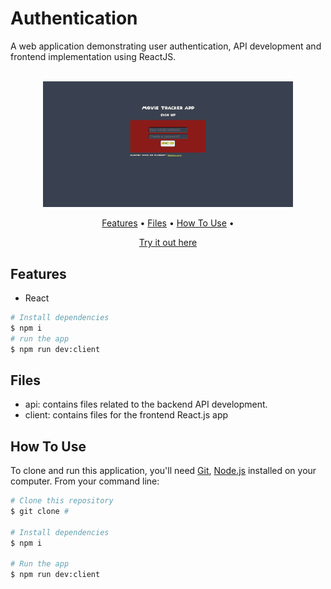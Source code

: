 # Authentication

A web application demonstrating user authentication, API development and frontend implementation using ReactJS.

<p align="center">
  <br>
  <img src="client/src/assets/homepage.png" alt="homescreen" width="400">
  <br>
</p>

<p align="center" >
    <a href="#features">Features</a> •
    <a href="#Files">Files</a> •
    <a href="#how-to-use">How To Use</a> • 
</p>

<p align="center" >
<a href="#">Try it out here</a> 
</p>

## Features

* React
```bash
# Install dependencies
$ npm i
# run the app
$ npm run dev:client
```

## Files
- api: contains files related to the backend API development.
- client: contains files for the frontend React.js app 

## How To Use

To clone and run this application, you'll need [Git](https://git-scm.com), [Node.js](https://nodejs.org/en) installed on your computer. From your command line:

```bash
# Clone this repository
$ git clone #

# Install dependencies
$ npm i

# Run the app
$ npm run dev:client
```